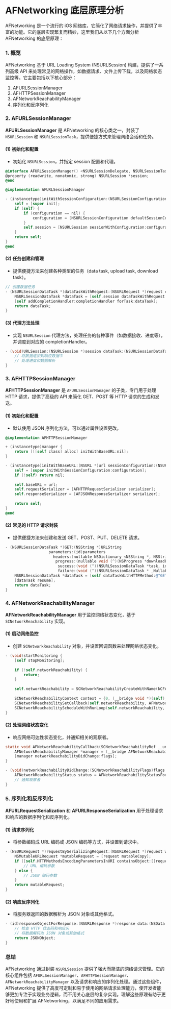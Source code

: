 # AFNetworking 底层原理分析

AFNetworking 是一个流行的 iOS 网络库，它简化了网络请求操作，并提供了丰富的功能。它的底层实现繁复而精妙，这里我们从以下几个方面分析 AFNetworking 的底层原理：

### 1. 概览

AFNetworking 基于 URL Loading System (NSURLSession) 构建，提供了一系列高级 API 来处理常见的网络操作，如数据请求、文件上传下载，以及网络状态监控等。它主要包括以下核心部分：

1. AFURLSessionManager
2. AFHTTPSessionManager
3. AFNetworkReachabilityManager
4. 序列化和反序列化

### 2. AFURLSessionManager

**AFURLSessionManager** 是 AFNetworking 的核心类之一，封装了 `NSURLSession` 和 `NSURLSessionTask`，提供便捷方式来管理网络会话和任务。

#### (1) 初始化和配置

- 初始化 `NSURLSession`，并指定 session 配置和代理。

```objective-c
@interface AFURLSessionManager() <NSURLSessionDelegate, NSURLSessionTaskDelegate, NSURLSessionDataDelegate, NSURLSessionDownloadDelegate>
@property (readwrite, nonatomic, strong) NSURLSession *session;
@end

@implementation AFURLSessionManager

- (instancetype)initWithSessionConfiguration:(NSURLSessionConfiguration *)configuration {
    self = [super init];
    if (self) {
        if (configuration == nil) {
            configuration = [NSURLSessionConfiguration defaultSessionConfiguration];
        }
        self.session = [NSURLSession sessionWithConfiguration:configuration delegate:self delegateQueue:nil];
    }
    return self;
}
@end
```

#### (2) 任务创建和管理

- 提供便捷方法来创建各种类型的任务（data task, upload task, download task）。

```objective-c
// 创建数据任务
- (NSURLSessionDataTask *)dataTaskWithRequest:(NSURLRequest *)request completionHandler:(void (^)(NSURLResponse *response, id responseObject, NSError *error))completionHandler {
    NSURLSessionDataTask *dataTask = [self.session dataTaskWithRequest:request];
    [self addCompletionHandler:completionHandler forTask:dataTask];
    return dataTask;
}
```

#### (3) 代理方法处理

- 实现 `NSURLSession` 代理方法，处理任务的各种事件（如数据接收、进度等），并调度到对应的 completionHandler。

```objective-c
- (void)URLSession:(NSURLSession *)session dataTask:(NSURLSessionDataTask *)dataTask didReceiveData:(NSData *)data {
    // 将数据追加到响应数据中
    // 处理进度和数据解析
}
```

### 3. AFHTTPSessionManager

**AFHTTPSessionManager** 是 `AFURLSessionManager` 的子类，专门用于处理 HTTP 请求，提供了高级的 API 来简化 GET、POST 等 HTTP 请求的生成和发送。

#### (1) 初始化和配置

- 默认使用 JSON 序列化方法，可以通过属性设置更改。

```objective-c
@implementation AFHTTPSessionManager

+ (instancetype)manager {
    return [[[self class] alloc] initWithBaseURL:nil];
}

- (instancetype)initWithBaseURL:(NSURL *)url sessionConfiguration:(NSURLSessionConfiguration *)configuration {
    self = [super initWithSessionConfiguration:configuration];
    if (!self) return nil;
    
    self.baseURL = url;
    self.requestSerializer = [AFHTTPRequestSerializer serializer];
    self.responseSerializer = [AFJSONResponseSerializer serializer];
    
    return self;
}
@end
```

#### (2) 常见的 HTTP 请求封装

- 提供便捷方法来创建和发送 GET、POST、PUT、DELETE 请求。

```objective-c
- (NSURLSessionDataTask *)GET:(NSString *)URLString
                   parameters:(id)parameters
                     headers:(nullable NSDictionary <NSString *, NSString *> *)headers
                      progress:(nullable void (^)(NSProgress *downloadProgress))downloadProgress
                       success:(void (^)(NSURLSessionDataTask *task, id responseObject))success
                       failure:(void (^)(NSURLSessionDataTask * _Nullable task, NSError *error))failure {
    NSURLSessionDataTask *dataTask = [self dataTaskWithHTTPMethod:@"GET" URLString:URLString parameters:parameters headers:headers uploadProgress:nil downloadProgress:downloadProgress success:success failure:failure];
    [dataTask resume];
    return dataTask;
}
```

### 4. AFNetworkReachabilityManager

**AFNetworkReachabilityManager** 用于监控网络状态变化，基于 `SCNetworkReachability` 实现。

#### (1) 启动网络监控

- 创建 `SCNetworkReachability` 对象，并设置回调函数来处理网络状态变化。

```objective-c
- (void)startMonitoring {
    [self stopMonitoring];
    
    if (!self.networkReachability) {
        return;
    }
    
    self.networkReachability = SCNetworkReachabilityCreateWithName(kCFAllocatorDefault, [self.domain UTF8String]);
    
    SCNetworkReachabilityContext context = {0, (__bridge void *)(self), NULL, NULL, NULL};
    SCNetworkReachabilitySetCallback(self.networkReachability, AFNetworkReachabilityCallback, &context);
    SCNetworkReachabilityScheduleWithRunLoop(self.networkReachability, CFRunLoopGetMain(), kCFRunLoopCommonModes);
}
```

#### (2) 处理网络状态变化

- 响应网络可达性状态变化，并通知相关的观察者。

```objective-c
static void AFNetworkReachabilityCallback(SCNetworkReachabilityRef __unused target, SCNetworkReachabilityFlags flags, void *info) {
    AFNetworkReachabilityManager *manager = (__bridge AFNetworkReachabilityManager *)info;
    [manager networkReachabilityDidChange:flags];
}

- (void)networkReachabilityDidChange:(SCNetworkReachabilityFlags)flags {
    AFNetworkReachabilityStatus status = AFNetworkReachabilityStatusForFlags(flags);
    // 通知观察者
}
```

### 5. 序列化和反序列化

**AFURLRequestSerialization** 和 **AFURLResponseSerialization** 用于处理请求和响应的数据序列化和反序列化。

#### (1) 请求序列化

- 将参数编码成 URL 编码或 JSON 编码等方式，并设置到请求中。

```objective-c
- (NSURLRequest *)requestBySerializingRequest:(NSURLRequest *)request withParameters:(nullable id)parameters error:(NSError * __autoreleasing *)error {
    NSMutableURLRequest *mutableRequest = [request mutableCopy];
    if ([self.HTTPMethodsEncodingParametersInURI containsObject:[[request HTTPMethod] uppercaseString]]) {
        // URL 编码参数
    } else {
        // JSON 编码参数
    }
    return mutableRequest;
}
```

#### (2) 响应反序列化

- 将服务器返回的数据解析为 JSON 对象或其他格式。

```objective-c
- (id)responseObjectForResponse:(NSURLResponse *)response data:(NSData *)data error:(NSError *__autoreleasing *)error {
    // 检查 HTTP 状态码和响应头
    // 将数据解码为 JSON 对象或其他格式
    return JSONObject;
}
```

### 总结

AFNetworking 通过封装 `NSURLSession` 提供了强大而简洁的网络请求管理。它的核心组件包括 `AFURLSessionManager`、`AFHTTPSessionManager`、`AFNetworkReachabilityManager` 以及请求和响应的序列化处理。通过这些组件，AFNetworking 提供了高度可定制和易于使用的网络请求处理能力，使开发者能够更加专注于实现业务逻辑，而不用关心底层的复杂实现。理解这些原理有助于更好地使用和扩展 AFNetworking，以满足不同的应用需求。
